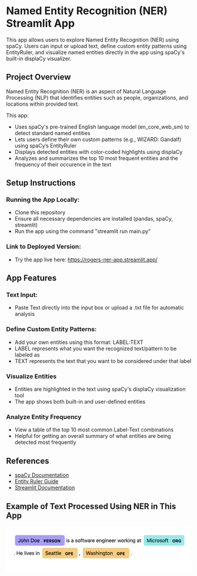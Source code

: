 # Named Entity Recognition (NER) Streamlit App

This app allows users to explore Named Entity Recognition (NER) using spaCy.
Users can input or upload text, define custom entity patterns using EntityRuler, and visualize named entities directly in the app using spaCy's built-in displaCy visualizer.

## Project Overview
Named Entity Recognition (NER) is an aspect of Natural Language Processing (NLP) that identifies entities such as people, organizations, and locations within provided text.

This app:
- Uses spaCy's pre-trained English language model (en_core_web_sm) to detect standard named entities
- Lets users define their own custom patterns (e.g., WIZARD: Gandalf) using spaCy’s EntityRuler
- Displays detected entities with color-coded highlights using displaCy
- Analyzes and summarizes the top 10 most frequent entities and the frequency of their occurence in the text

## Setup Instructions
### Running the App Locally:
- Clone this repository
- Ensure all necessary dependencies are installed (pandas, spaCy, streamlit)
- Run the app using the command "streamlit run main.py"
### Link to Deployed Version:
- Try the app live here: https://rogers-ner-app.streamlit.app/

## App Features
### Text Input:
- Paste Text directly into the input box or upload a .txt file for automatic analysis
### Define Custom Entity Patterns:
- Add your own entities using this format: LABEL:TEXT
- LABEL represents what you want the recognized text/pattern to be labeled as
- TEXT represents the text that you want to be considered under that label
### Visualize Entities
- Entities are highlighted in the text using spaCy's displaCy visualization tool
- The app shows both built-in and user-defined entities
### Analyze Entity Frequency
- View a table of the top 10 most common Label-Text combinations
- Helpful for getting an overall summary of what entities are being detected most frequently

## References
- [spaCy Documentation](https://spacy.io/usage/spacy-101)
- [Entity Ruler Guide](https://ner.pythonhumanities.com/02_01_spaCy_Entity_Ruler.html)
- [Streamlit Documentation](https://docs.streamlit.io/)

## Example of Text Processed Using NER in This App
![Text Example](visuals/textsample.png)

